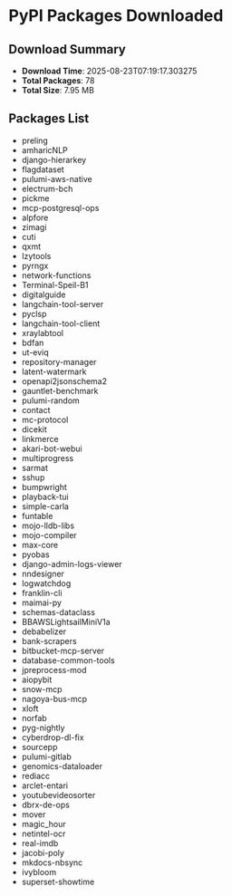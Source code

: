 # PyPI Packages Downloaded

## Download Summary
- **Download Time**: 2025-08-23T07:19:17.303275
- **Total Packages**: 78
- **Total Size**: 7.95 MB

## Packages List
- preling
- amharicNLP
- django-hierarkey
- flagdataset
- pulumi-aws-native
- electrum-bch
- pickme
- mcp-postgresql-ops
- alpfore
- zimagi
- cuti
- qxmt
- lzytools
- pyrngx
- network-functions
- Terminal-Speil-B1
- digitalguide
- langchain-tool-server
- pyclsp
- langchain-tool-client
- xraylabtool
- bdfan
- ut-eviq
- repository-manager
- latent-watermark
- openapi2jsonschema2
- gauntlet-benchmark
- pulumi-random
- contact
- mc-protocol
- dicekit
- linkmerce
- akari-bot-webui
- multiprogress
- sarmat
- sshup
- bumpwright
- playback-tui
- simple-carla
- funtable
- mojo-lldb-libs
- mojo-compiler
- max-core
- pyobas
- django-admin-logs-viewer
- nndesigner
- logwatchdog
- franklin-cli
- maimai-py
- schemas-dataclass
- BBAWSLightsailMiniV1a
- debabelizer
- bank-scrapers
- bitbucket-mcp-server
- database-common-tools
- jpreprocess-mod
- aiopybit
- snow-mcp
- nagoya-bus-mcp
- xloft
- norfab
- pyg-nightly
- cyberdrop-dl-fix
- sourcepp
- pulumi-gitlab
- genomics-dataloader
- rediacc
- arclet-entari
- youtubevideosorter
- dbrx-de-ops
- mover
- magic_hour
- netintel-ocr
- real-imdb
- jacobi-poly
- mkdocs-nbsync
- ivybloom
- superset-showtime
